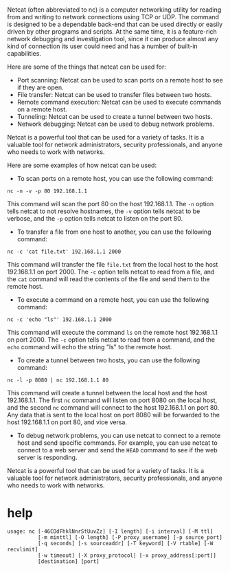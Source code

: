# 

Netcat (often abbreviated to nc) is a computer networking utility for reading from and writing to network connections using TCP or UDP. The command is designed to be a dependable back-end that can be used directly or easily driven by other programs and scripts. At the same time, it is a feature-rich network debugging and investigation tool, since it can produce almost any kind of connection its user could need and has a number of built-in capabilities.

Here are some of the things that netcat can be used for:

* Port scanning: Netcat can be used to scan ports on a remote host to see if they are open.
* File transfer: Netcat can be used to transfer files between two hosts.
* Remote command execution: Netcat can be used to execute commands on a remote host.
* Tunneling: Netcat can be used to create a tunnel between two hosts.
* Network debugging: Netcat can be used to debug network problems.

Netcat is a powerful tool that can be used for a variety of tasks. It is a valuable tool for network administrators, security professionals, and anyone who needs to work with networks.

Here are some examples of how netcat can be used:

* To scan ports on a remote host, you can use the following command:

```
nc -n -v -p 80 192.168.1.1
```

This command will scan the port 80 on the host 192.168.1.1. The `-n` option tells netcat to not resolve hostnames, the `-v` option tells netcat to be verbose, and the `-p` option tells netcat to listen on the port 80.

* To transfer a file from one host to another, you can use the following command:

```
nc -c 'cat file.txt' 192.168.1.1 2000
```

This command will transfer the file `file.txt` from the local host to the host 192.168.1.1 on port 2000. The `-c` option tells netcat to read from a file, and the `cat` command will read the contents of the file and send them to the remote host.

* To execute a command on a remote host, you can use the following command:

```
nc -c 'echo "ls"' 192.168.1.1 2000
```

This command will execute the command `ls` on the remote host 192.168.1.1 on port 2000. The `-c` option tells netcat to read from a command, and the `echo` command will echo the string "ls" to the remote host.

* To create a tunnel between two hosts, you can use the following command:

```
nc -l -p 8080 | nc 192.168.1.1 80
```

This command will create a tunnel between the local host and the host 192.168.1.1. The first `nc` command will listen on port 8080 on the local host, and the second `nc` command will connect to the host 192.168.1.1 on port 80. Any data that is sent to the local host on port 8080 will be forwarded to the host 192.168.1.1 on port 80, and vice versa.

* To debug network problems, you can use netcat to connect to a remote host and send specific commands. For example, you can use netcat to connect to a web server and send the `HEAD` command to see if the web server is responding.

Netcat is a powerful tool that can be used for a variety of tasks. It is a valuable tool for network administrators, security professionals, and anyone who needs to work with networks.


# help 

```
usage: nc [-46CDdFhklNnrStUuvZz] [-I length] [-i interval] [-M ttl]
          [-m minttl] [-O length] [-P proxy_username] [-p source_port]
          [-q seconds] [-s sourceaddr] [-T keyword] [-V rtable] [-W recvlimit]
          [-w timeout] [-X proxy_protocol] [-x proxy_address[:port]]
          [destination] [port]
```
